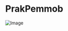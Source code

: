 ﻿# PrakPemmob

![Image](https://github.com/user-attachments/assets/911ce612-b509-4a36-a2e8-d152fc229df0)


